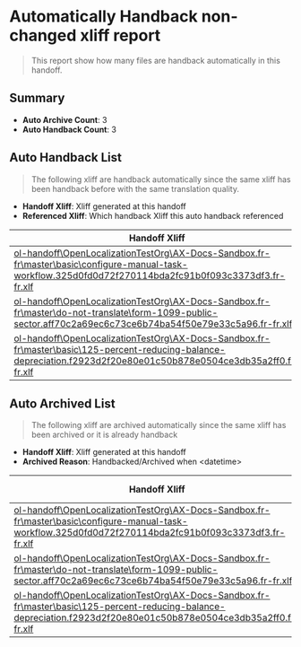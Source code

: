 # Automatically Handback non-changed xliff report
> This report show how many files are handback automatically in this handoff.

## Summary
* **Auto Archive Count**: 3
* **Auto Handback Count**: 3

## Auto Handback List
> The following xliff are handback automatically since the same xliff has been handback before with the same translation quality.

* **Handoff Xliff**: Xliff generated at this handoff
* **Referenced Xliff**: Which handback Xliff this auto handback referenced

| Handoff Xliff | Referenced Xliff | 
| --- | --- | 
| [ol-handoff\OpenLocalizationTestOrg\AX-Docs-Sandbox.fr-fr\master\basic\configure-manual-task-workflow.325d0fd0d72f270114bda2fc91b0f093c3373df3.fr-fr.xlf](https://github.com/OpenLocalizationTestOrg/AX-Docs-Sandbox.handoff/blob/c2147a039770156ea3e28c3e38f815d8ea9e3e45/ol-handoff/OpenLocalizationTestOrg/AX-Docs-Sandbox.fr-fr/master/basic/configure-manual-task-workflow.325d0fd0d72f270114bda2fc91b0f093c3373df3.fr-fr.xlf) | [ol-handback\OpenLocalizationTestOrg\AX-Docs-Sandbox.fr-fr\master\basic\configure-manual-task-workflow.325d0fd0d72f270114bda2fc91b0f093c3373df3.fr-fr.xlf](https://github.com/OpenLocalizationTestOrg/AX-Docs-Sandbox.handback/blob/61a8e5ad360d6a7b3b408e1950c14fade3eedf15/ol-handback/OpenLocalizationTestOrg/AX-Docs-Sandbox.fr-fr/master/basic/configure-manual-task-workflow.325d0fd0d72f270114bda2fc91b0f093c3373df3.fr-fr.xlf) | 
| [ol-handoff\OpenLocalizationTestOrg\AX-Docs-Sandbox.fr-fr\master\do-not-translate\form-1099-public-sector.aff70c2a69ec6c73ce6b74ba54f50e79e33c5a96.fr-fr.xlf](https://github.com/OpenLocalizationTestOrg/AX-Docs-Sandbox.handoff/blob/c2147a039770156ea3e28c3e38f815d8ea9e3e45/ol-handoff/OpenLocalizationTestOrg/AX-Docs-Sandbox.fr-fr/master/do-not-translate/form-1099-public-sector.aff70c2a69ec6c73ce6b74ba54f50e79e33c5a96.fr-fr.xlf) | [ol-handback\OpenLocalizationTestOrg\AX-Docs-Sandbox.fr-fr\master\basic\form-1099-public-sector.aff70c2a69ec6c73ce6b74ba54f50e79e33c5a96.fr-fr.xlf](https://github.com/OpenLocalizationTestOrg/AX-Docs-Sandbox.handback/blob/61a8e5ad360d6a7b3b408e1950c14fade3eedf15/ol-handback/OpenLocalizationTestOrg/AX-Docs-Sandbox.fr-fr/master/basic/form-1099-public-sector.aff70c2a69ec6c73ce6b74ba54f50e79e33c5a96.fr-fr.xlf) | 
| [ol-handoff\OpenLocalizationTestOrg\AX-Docs-Sandbox.fr-fr\master\basic\125-percent-reducing-balance-depreciation.f2923d2f20e80e01c50b878e0504ce3db35a2ff0.fr-fr.xlf](https://github.com/OpenLocalizationTestOrg/AX-Docs-Sandbox.handoff/blob/c2147a039770156ea3e28c3e38f815d8ea9e3e45/ol-handoff/OpenLocalizationTestOrg/AX-Docs-Sandbox.fr-fr/master/basic/125-percent-reducing-balance-depreciation.f2923d2f20e80e01c50b878e0504ce3db35a2ff0.fr-fr.xlf) | [ol-handback\OpenLocalizationTestOrg\AX-Docs-Sandbox.fr-fr\master\basic\125-percent-reducing-balance-depreciation.f2923d2f20e80e01c50b878e0504ce3db35a2ff0.fr-fr.xlf](https://github.com/OpenLocalizationTestOrg/AX-Docs-Sandbox.handback/blob/61a8e5ad360d6a7b3b408e1950c14fade3eedf15/ol-handback/OpenLocalizationTestOrg/AX-Docs-Sandbox.fr-fr/master/basic/125-percent-reducing-balance-depreciation.f2923d2f20e80e01c50b878e0504ce3db35a2ff0.fr-fr.xlf) | 

## Auto Archived List
> The following xliff are archived automatically since the same xliff has been archived or it is already handback

* **Handoff Xliff**: Xliff generated at this handoff
* **Archived Reason**: Handbacked/Archived when &lt;datetime&gt;

| Handoff Xliff | Archived Reason | 
| --- | --- | 
| [ol-handoff\OpenLocalizationTestOrg\AX-Docs-Sandbox.fr-fr\master\basic\configure-manual-task-workflow.325d0fd0d72f270114bda2fc91b0f093c3373df3.fr-fr.xlf](https://github.com/OpenLocalizationTestOrg/AX-Docs-Sandbox.handoff/blob/c2147a039770156ea3e28c3e38f815d8ea9e3e45/ol-handoff/OpenLocalizationTestOrg/AX-Docs-Sandbox.fr-fr/master/basic/configure-manual-task-workflow.325d0fd0d72f270114bda2fc91b0f093c3373df3.fr-fr.xlf) | Handbacked | 
| [ol-handoff\OpenLocalizationTestOrg\AX-Docs-Sandbox.fr-fr\master\do-not-translate\form-1099-public-sector.aff70c2a69ec6c73ce6b74ba54f50e79e33c5a96.fr-fr.xlf](https://github.com/OpenLocalizationTestOrg/AX-Docs-Sandbox.handoff/blob/c2147a039770156ea3e28c3e38f815d8ea9e3e45/ol-handoff/OpenLocalizationTestOrg/AX-Docs-Sandbox.fr-fr/master/do-not-translate/form-1099-public-sector.aff70c2a69ec6c73ce6b74ba54f50e79e33c5a96.fr-fr.xlf) | Handbacked | 
| [ol-handoff\OpenLocalizationTestOrg\AX-Docs-Sandbox.fr-fr\master\basic\125-percent-reducing-balance-depreciation.f2923d2f20e80e01c50b878e0504ce3db35a2ff0.fr-fr.xlf](https://github.com/OpenLocalizationTestOrg/AX-Docs-Sandbox.handoff/blob/c2147a039770156ea3e28c3e38f815d8ea9e3e45/ol-handoff/OpenLocalizationTestOrg/AX-Docs-Sandbox.fr-fr/master/basic/125-percent-reducing-balance-depreciation.f2923d2f20e80e01c50b878e0504ce3db35a2ff0.fr-fr.xlf) | Handbacked | 

